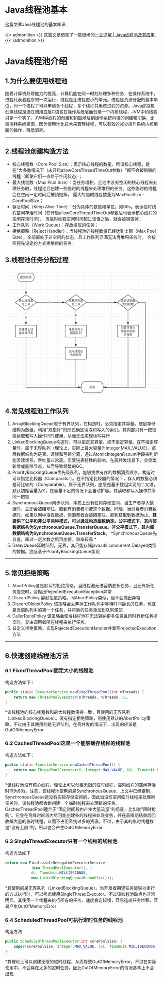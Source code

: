 # Java线程池基本


这篇文章Java线程池的基本知识.

<!--more-->

{{< admonition >}}
这篇文章借鉴了一篇很棒的[一文详解 | Java线程池及其应用](https://zhuanlan.zhihu.com/p/394688518).
{{< /admonition >}}

# Java线程池介绍

## 1.为什么要使用线程池

随着计算机处理能力的提高，计算机能在同一时刻处理多种任务，在操作系统中，进程代表着程序的一次运行，线程是比进程更小的单元。进程是资源分配的基本单位，同一个进程了可以申请多个线程，多个线程共用该进程的资源。Java虚拟机创建线程是通过调用底层C语言在操作系统层面创建一个内核线程，JVM中的线程只是一个钩子，JVM中线程的创建和销毁涉及到操作系统内核的创建和切换，比较消耗系统资源。因为使用池化技术来管理线程，可以有效的减少操作系统内核层面的操作，降低消耗。

***



## 2.线程池创建构造方法
* 核心线程数（Core Pool Size）：表示核心线程的数量。所谓核心线程，是在"大多数情况下（未开启allowCoreThreadTimeOut参数）"都不会被销毁的线程（即使它们一直处于空闲状态）；
* 最大线程数（Max Pool Size）：当任务堆积，且池中没有空闲的核心线程来处理任务时，线程池会创建一些临时的线程来处理堆积的任务。这些临时的线程会在空闲一定时间后被销毁掉， 最大的临时线程数量为MaxPoolSize - CorePoolSize；
* 存活时间（Keep Alive Time）：分为具体的数值和单位，如60s。表示临时线程空闲存活时间（在开启allowCoreThreadTimeOut参数后也表示核心线程的空闲存活时间）。 当临时线程空闲时间超过该值之后，就会被销毁掉；
* 工作队列（Work Queue）：存放挤压的任务；
* 拒绝策略（Reject Handler）：当线程池的线程数量已经达到上限（Max Pool Size），全部都处于非空闲的状态，且工作队列已满无法再堆积任务时， 会按照预先设定的方式拒绝新的任务；

## 3.线程池任务分配过程
![线程池创建过程](featured-image.png)


## 4.常见线程池工作队列
1. ArrayBlockingQueue属于有界队列，在构造时，必须指定其容量。底层存储结构为数组，利用"双指针"的形式确定读取和写入的索引。其内部只有一把锁供读取和写入操作同时使用，从而无法实现读写并行
2. LinkedBlockingQueue构造时，可以指定其容量，或不指定容量。在不指定容量时，属于无界队列（理论上，实际上最大容量为Integer.MAX_VALUE）。底层数据结构为链表。读锁和写锁分离，通过AtomicInteger的count字段来判断能否读或写，吞吐量非常高。但受链表特性的影响，在高并发场景下，会频繁新增或删除节点，从而导致频繁的GC。
3. PriorityBlockingQueue优先级队列，能够提供有序的数据消费顺序。构造时可以指定比较器（Comparator）。在不指定比较器的情况下，存入的数据必须是可比较的（Comparable）。属于无界队列，底层是基于数组实现的二叉堆，默认初始容量为11，在容量不足的情况下会自动扩容。其读取和写入操作共享同一把锁
4. SynchronousQueue同步队列，本质上没有任何存储空间，当生产者存入数据时，立即会被阻塞住，直到有消费者消费这个数据。同理，当消费者消费数据时，如果队列中没有数据，则消费者会被阻塞住，直到获取到数据为止。**其提供了公平和非公平两种模式，可以通过构造函数确定。公平模式下，其内部数据结构为SynchronousQueue.TransferQueue。非公平模式下，其内部数据结构为SynchronousQueue.TransferStack。**
*SynchronousQueue先自旋，超过一定次数之后再加锁。效率较高 *
5. DelayQueue延时队列，无界，其只能存储java.util.concurrent.Delayed类型的数据。底层基于PriorityBlockingQueue实现
***

## 5.常见拒绝策略
1. AbortPolicy这是默认的拒绝策略。当线程池无法容纳更多任务，且还有新任务提交时，会抛出RejectedExecutionException异常
2. DiscardPolicy 静默拒绝策略。同AbortPolicy类似，但不会抛出异常
3. DiscardOldestPolicy 该策略会丢弃掉工作队列中等待时间最长的任务，也就是当前队列中的第一个任务，并将新的任务添加到队列尾部
4. CallerRunsPolicy 该策略会使得线程池在无法容纳更多任务且同时有新任务提交时，交由调用者所在线程来执行任务。
5. 自定义拒绝策略，实现RejectedExecutionHandler并重写rejectedExecution方法
***

## 6.快速创建线程池方法
### 6.1 FixedThreadPool固定大小的线程池
构造方法如下：
```java
public static ExecutorService newFixedThreadPool(int nThreads) {
    return new ThreadPoolExecutor(nThreads, nThreads, 0L,    		               TimeUnit.MILLISECONDS, new LinkedBlockingQueue());
}
```
*该线程池的核心线程数和最大线程数保持一致，且使用的无界队列（LinkedBlockingQueue）。没有指定拒绝策略，则使用默认的AbortPolicy策略。不过由于其使用的是无界队列，在高并发的情况下，出现的应该是OutOfMemoryError

### 6.2 CachedThreadPool这是一个能够缓存线程的线程池
构造方法如下：
```java
public static ExecutorService newCachedThreadPool() {
    return new ThreadPoolExecutor(0, Integer.MAX_VALUE, 60L, TimeUnit.SECONDS, new SynchronousQueue());
}
```
*该线程池没有核心线程，理论上可以创建无限的临时线程，临时线程的空闲存活时间为60s。注意，该线程池使用的是SynchronousQueue，上文中已经提到，SynchronousQueue是没有实际存储空间的，因此当没有空闲临时线程来处理新任务时，该线程池都会新创建一个临时线程来处理新的任务。CachedThreadPool适合于"固定时间段内产生大量流量"的场景，比如说"限时抢购"。它会在高峰时间段内尽可能创建多的线程来处理业务，并在高峰期结束后回收掉大量的临时线程，从而不占用系统过多的资源。不过，由于其的临时线程数是"没有上限"的，所以也会产生OutOfMemoryError

### 6.3 SingleThreadExecutor只有一个线程的线程池
构造方法如下
```java
return new FinalizableDelegatedExecutorService
            (new ThreadPoolExecutor(1, 1,
            0L, TimeUnit.MILLISECONDS,
            new LinkedBlockingQueue<Runnable>()));
```
*其使用的是无界队列（LinkedBlockingQueue）。当开发者期望任务能够以串行的方式执行时，可以考虑使用SingleThreadExecutor。不过该线程池缺点也非常明显。其使用一个线程来执行所有的任务，速度肯定较慢，容易造成任务堆积，容易产生OutOfMemoryError

### 6.4 ScheduledThreadPool可执行定时任务的线程池
构造方法
```java
public ScheduledThreadPoolExecutor(int corePoolSize) {
    super(corePoolSize, Integer.MAX_VALUE, 10L, TimeUnit.MILLISECONDS, new ScheduledThreadPoolExecutor.DelayedWorkQueue());
}
```
*其理论上可以创建无限的临时线程，从而导致OutOfMemoryError，不过在实际使用中，不会存在太多的定时任务，因此OutOfMemoryError的情况基本上不会出现











